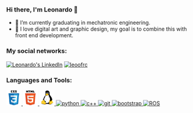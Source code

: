 ### Hi there, I'm Leonardo 👋

- 🔭 I’m currently graduating in mechatronic engineering.
- 🤔 I love digital art and graphic design, my goal is to combine this with front end development.

<h3 align="left">My social networks:</h3>
<p align="left">
<a href="https://www.linkedin.com/in/leonardo-fran%C3%A7a-de-carvalho-8972911ab/" target="blank"><img align="center" src="https://cdn.jsdelivr.net/npm/simple-icons@3.0.1/icons/linkedin.svg" alt="Leonardo's LinkedIn" height="40" width="50" /></a>
<a href="https://www.instagram.com/leoofrc" target="blank"><img align="center" src="https://cdn.jsdelivr.net/npm/simple-icons@3.0.1/icons/instagram.svg" alt="leoofrc" height="40" width="50" /></a>
</p>

<h3 align="left">Languages and Tools:</h3>
<p align="left"> <a href="https://www.w3schools.com/css/" target="_blank"> <img src="https://raw.githubusercontent.com/devicons/devicon/master/icons/css3/css3-original-wordmark.svg" alt="css3" width="40" height="40"/> </a> <a href="https://www.w3.org/html/" target="_blank"> <img src="https://raw.githubusercontent.com/devicons/devicon/master/icons/html5/html5-original-wordmark.svg" alt="html5" width="40" height="40"/> </a> <a href="https://www.linux.org/" target="_blank"> <img src="https://raw.githubusercontent.com/devicons/devicon/master/icons/linux/linux-original.svg" alt="linux" width="40" height="40"/> </a> <a href="https://www.python.org/" target="_blank"> <img src="https://upload.wikimedia.org/wikipedia/commons/thumb/c/c3/Python-logo-notext.svg/1200px-Python-logo-notext.svg.png" alt="python" width="40" height="40"/> </a> <a href="https://www.cplusplus.com/" target="_blank"> <img src="https://upload.wikimedia.org/wikipedia/commons/thumb/1/18/ISO_C%2B%2B_Logo.svg/306px-ISO_C%2B%2B_Logo.svg.png" alt="c++" width="40" height="40"/> </a> <a href="https://git-scm.com/" target="_blank"> <img src="https://upload.wikimedia.org/wikipedia/commons/thumb/3/3f/Git_icon.svg/1024px-Git_icon.svg.png" alt="git" width="40" height="40"/> </a> <a href="https://getbootstrap.com/" target="_blank"> <img src="https://camo.githubusercontent.com/bec2c92468d081617cb3145a8f3d8103e268bca400f6169c3a68dc66e05c971e/68747470733a2f2f76352e676574626f6f7473747261702e636f6d2f646f63732f352e302f6173736574732f6272616e642f626f6f7473747261702d6c6f676f2d736861646f772e706e67" alt="bootstrap" width="40" height="40"/> </a> <a href="https://www.ros.org/" target="_blank"> <img src="https://upload.wikimedia.org/wikipedia/commons/thumb/b/bb/Ros_logo.svg/1280px-Ros_logo.svg.png" alt="ROS" width="60" height="40"/> </a> 
